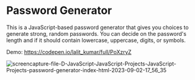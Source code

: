 # Password Generator

This is a JavaScript-based password generator that gives you choices to generate strong, random passwords. You can decide on the password's length and if it should contain lowercase, uppercase, digits, or symbols.

Demo: https://codepen.io/lalit_kumar/full/PoXzryZ


![screencapture-file-D-JavaScript-JavaScript-Projects-JavaScript-Projects-password-generator-index-html-2023-09-02-17_56_35](https://github.com/Lalitkumar4/password-generator/assets/64465383/e5c94e62-a6fb-4cf0-9b05-7ce2fd73f464)
